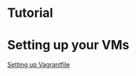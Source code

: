 Tutorial
========

Setting up your VMs
===================
[Setting up
Vagrantfile](https://github.com/robertbarabas/ansible-tutorial/tutorial/Vagrant.md)


